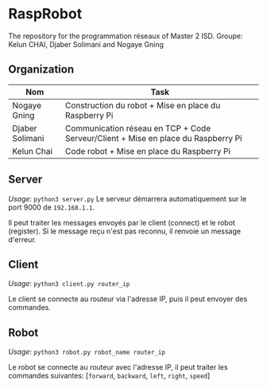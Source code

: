 # RaspRobot
The repository for the programmation réseaux of Master 2 ISD. Groupe: Kelun CHAI, Djaber Solimani and Nogaye Gning

## Organization
| Nom | Task  |
|  ----  | ----  |
| Nogaye Gning  | Construction du robot + Mise en place du Raspberry Pi |
| Djaber Solimani  | Communication réseau en TCP + Code Serveur/Client + Mise en place du Raspberry Pi|
| Kelun Chai | Code robot + Mise en place du Raspberry Pi |

## Server
*Usage*: `python3 server.py`
Le serveur démarrera automatiquement sur le port 9000 de `192.168.1.1`. 

Il peut traiter les messages envoyés par le client (connect) et le robot (register). Si le message reçu n'est pas reconnu, il renvoie un message d'erreur.
## Client
*Usage*: `python3 client.py router_ip`

Le client se connecte au routeur via l'adresse IP, puis il peut envoyer des commandes.
## Robot
*Usage*: `python3 robot.py robot_name router_ip`

Le robot se connecte au routeur avec l'adresse IP, il peut traiter les commandes suivantes: [`forward`, `backward`, `left`, `right`, `speed`]
